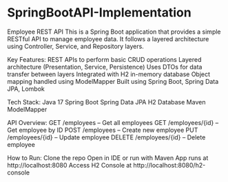 # SpringBootAPI-Implementation
Employee REST API
This is a Spring Boot application that provides a simple RESTful API to manage employee data. It follows a layered architecture using Controller, Service, and Repository layers.

Key Features:
REST APIs to perform basic CRUD operations
Layered architecture (Presentation, Service, Persistence)
Uses DTOs for data transfer between layers
Integrated with H2 in-memory database
Object mapping handled using ModelMapper
Built using Spring Boot, Spring Data JPA, Lombok

Tech Stack:
Java 17
Spring Boot
Spring Data JPA
H2 Database
Maven
ModelMapper

API Overview:
GET /employees – Get all employees
GET /employees/{id} – Get employee by ID
POST /employees – Create new employee
PUT /employees/{id} – Update employee
DELETE /employees/{id} – Delete employee

How to Run:
Clone the repo
Open in IDE or run with Maven
App runs at http://localhost:8080
Access H2 Console at http://localhost:8080/h2-console
